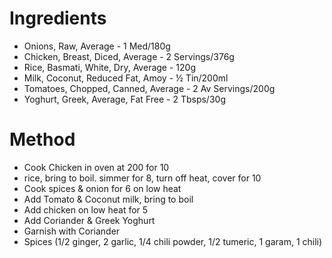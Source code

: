 # Ingredients
 
* Onions, Raw, Average  - 1 Med/180g
* Chicken, Breast, Diced, Average - 2 Servings/376g
* Rice, Basmati, White, Dry, Average  - 120g
* Milk, Coconut, Reduced Fat, Amoy  - ½ Tin/200ml
* Tomatoes, Chopped, Canned, Average  - 2 Av Servings/200g
* Yoghurt, Greek, Average, Fat Free - 2 Tbsps/30g
 
# Method
 
* Cook Chicken in oven at 200 for 10
* rice, bring to boil. simmer for 8, turn off heat, cover for 10
* Cook spices & onion for 6 on low heat
* Add Tomato & Coconut milk, bring to boil
* Add chicken on low heat for 5
* Add Coriander & Greek Yoghurt
* Garnish with Coriander 
* Spices (1/2 ginger, 2 garlic, 1/4 chili powder, 1/2 tumeric, 1 garam, 1 chili)
